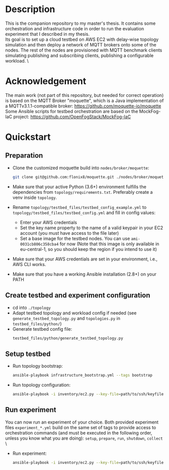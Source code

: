 # Description
This is the companion repository to my master's thesis. It contains some orchestration and infrastructure code in order to run the evaluation experiment that I described in my thesis. \
Its goal is to set up a cloud testbed on AWS EC2 with delay-wise topology simulation and then deploy a network of MQTT brokers onto some of the nodes. The rest of the nodes are provisioned with MQTT benchmark clients simulating publishing and subscribing clients, publishing a configurable workload. \

# Acknowledgement
The main work (not part of this repository, but needed for correct operation) is based on the MQTT Broker "moquette", which is a Java implementation of a MQTTv3.1.1-compatible broker: https://github.com/moquette-io/moquette \
Some Ansible scripts for testbed orchestration are based on the MockFog-IaC project: https://github.com/OpenFogStack/MockFog-IaC

# Quickstart
## Preparation
* Clone the customized moquette build into `nodes/broker/moquette`:
  ```bash
  git clone git@github.com:flonix8/moquette.git ./nodes/broker/moquette
  ```

* Make sure that your active Python (3.6+) environment fulfills the dependencies from `topology/requirements.txt`. Preferably create a venv inside `topology`.

* Rename `topology/testbed_files/testbed_config_example.yml` to `topology/testbed_files/testbed_config.yml` and fill in config values:
  * Enter your AWS credentials
  * Set the key name property to the name of a valid keypair in your EC2 account (you must have access to the file later)
  * Set a base image for the testbed nodes. You can use `ami-0031cb806c358cba4` for now (Note that this image is only available in eu-central-1, so you should keep the region if you intend to use it)

* Make sure that your AWS credentials are set in your environment, i.e., AWS CLI works.

* Make sure that you have a working Ansible installation (2.8+) on your PATH

## Create testbed and experiment configuration
* cd into `./topology`
* Adapt testbed topology and workload config if needed (see `generate_testbed_topology.py` and `topologies.py` in `testbed_files/python/`)
* Generate testbed config file:
  ```bash
  testbed_files/python/generate_testbed_topology.py
  ```
## Setup testbed
* Run topology bootstrap:
  ```bash
  ansible-playbook infrastructure_bootstrap.yml --tags bootstrap
  ```
* Run topology configuration:
  ```bash
  ansible-playbook -i inventory/ec2.py --key-file=path/to/ssh/keyfile.pem --ssh-common-args="-o StrictHostKeyChecking=no" infrastructure_config.yml 
  ```
## Run experiment
You can now run an experiment of your choice. Both provided experiment files `experiment_*.yml` build on the same set of tags to provide access to orchestration commands (and must be executed in the following order, unless you know what you are doing): `setup`, `prepare`, `run`, `shutdown`, `collect` \

* Run experiment:
  ```bash
  ansible-playbook -i inventory/ec2.py --key-file=path/to/ssh/keyfile.pem --ssh-common-args="-o StrictHostKeyChecking=no" experiment_xy.yml --tags experiment_step_tag
  ```
